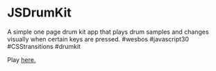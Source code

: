 # JSDrumKit
A simple one page drum kit app that plays drum samples and changes visually when certain keys are pressed. #wesbos #javascript30 #CSStransitions #drumkit

Play [here.](https://zenjduke.github.io/JSDrumKit/)
